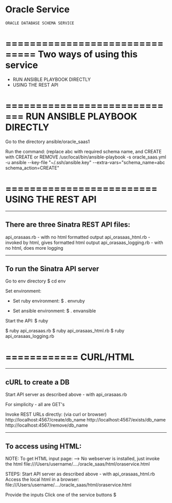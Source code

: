 # Oracle Service

~~~~~~~~~~~~~~~~~~~~~~~~~~~~~~
ORACLE DATABASE SCHEMA SERVICE
~~~~~~~~~~~~~~~~~~~~~~~~~~~~~~

===============================
Two ways of using this service
===============================
- RUN ANSIBLE PLAYBOOK DIRECTLY
- USING THE REST API


=============================
RUN ANSIBLE PLAYBOOK DIRECTLY
=============================
Go to the directory ansible/oracle_saas1

Run the command: (replace abc with required schema name, and CREATE with CREATE or REMOVE
/usr/local/bin/ansible-playbook -s oracle_saas.yml -u ansible --key-file "~/.ssh/ansible.key" --extra-vars="schema_name=abc schema_action=CREATE"


=========================
USING THE REST API
=========================
--------------------------------------------------
There are three Sinatra REST API files:
--------------------------------------------------

api_orasaas.rb - with no html formatted output
api_orasaas_html.rb - invoked by html, gives formatted html output
api_orasaas_logging.rb - with no html, does more logging

-----------------------------
To run the Sinatra API server
-----------------------------
Go to env directory
$ cd env

Set environment:
- Set ruby environment: 
$ . envruby

- Set ansible environment: 
$ . envansible

Start the API: 
$ ruby <one of the API files mentioned above>

$ ruby api_orasaas.rb 
$ ruby api_orasaas_html.rb 
$ ruby api_orasaas_logging.rb 

============
CURL/HTML
============
-------------------------
cURL to create a DB
-------------------------

Start API server as described above - with api_orasaas.rb

For simplicity - all are GET's

Invoke REST URLs directly: (via curl or browser)
http://localhost:4567/create/db_name
http://localhost:4567/exists/db_name
http://localhost:4567/remove/db_name

-------------------------
To access using HTML:
-------------------------
NOTE: To get HTML input page:
      --> No webserver is installed, just invoke the html file:///Users/username/..../oracle_saas/html/oraservice.html

STEPS:
Start API server as described above - with api_orasaas_html.rb
Access the local html in a browser: file:///Users/username/..../oracle_saas/html/oraservice.html

Provide the inputs
Click one of the service buttons
$ 
